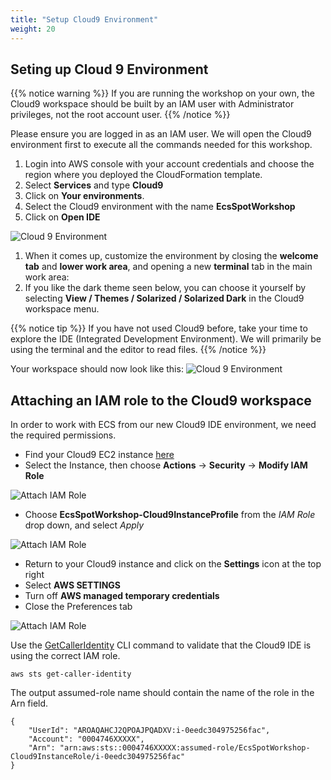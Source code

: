 ```yaml
---
title: "Setup Cloud9 Environment"
weight: 20
---
```


## Seting up Cloud 9 Environment

{{% notice warning %}}
If you are running the workshop on your own, the Cloud9 workspace should be built by an IAM user with Administrator privileges, not the root account user. 
{{% /notice %}}

Please ensure you are logged in as an IAM user. We will open the Cloud9 environment first to execute all the commands needed for this workshop.

1. Login into AWS console with your account credentials and choose the region where you deployed the CloudFormation template.
1. Select **Services** and type **Cloud9**
1. Click on  **Your environments**.
1. Select the Cloud9 environment with the name **EcsSpotWorkshop**
1. Click on **Open IDE**

![Cloud 9 Environment](/images/ecs-spot-capacity-providers/cloud9_environment.png)

1. When it comes up, customize the environment by closing the **welcome tab** and **lower work area**, and opening a new **terminal** tab in the main work area:
1. If you like the dark theme seen below, you can choose it yourself by selecting **View / Themes / Solarized / Solarized Dark** in the Cloud9 workspace menu.

{{% notice tip %}}
If you have not used Cloud9 before, take your time to explore the IDE (Integrated Development Environment). We will primarily be using the terminal and the editor to read files.
{{% /notice %}}


Your workspace should now look like this:
![Cloud 9 Environment](/images/ecs-spot-capacity-providers/cloud9_4.png)


## Attaching an IAM role to the Cloud9 workspace

In order to work with ECS from our new Cloud9 IDE environment, we need the required permissions.

* Find your Cloud9 EC2 instance [here](https://console.aws.amazon.com/ec2/v2/home?#Instances:search=aws-cloud9-EcsSpotWorkshop)
* Select the Instance, then choose **Actions** -> **Security** -> **Modify IAM Role**

![Attach IAM Role](/images/ecs-spot-capacity-providers/attach_iam_role.png)

* Choose **EcsSpotWorkshop-Cloud9InstanceProfile** from the *IAM Role* drop down, and select *Apply*

![Attach IAM Role](/images/ecs-spot-capacity-providers/c9_2.png)

* Return to your Cloud9 instance and click on the **Settings** icon at the top right
* Select **AWS SETTINGS** 
* Turn off **AWS managed temporary credentials** 
* Close the Preferences tab

![Attach IAM Role](/images/ecs-spot-capacity-providers/c9_3.png)

Use the [GetCallerIdentity](https://docs.aws.amazon.com/cli/latest/reference/sts/get-caller-identity.html) CLI command to validate that the Cloud9 IDE is using the correct IAM role.

```
aws sts get-caller-identity
```

The output assumed-role name should contain the name of the role in the Arn field.

```
{
    "UserId": "AROAQAHCJ2QPOAJPQADXV:i-0eedc304975256fac",
    "Account": "0004746XXXXX",
    "Arn": "arn:aws:sts::0004746XXXXX:assumed-role/EcsSpotWorkshop-Cloud9InstanceRole/i-0eedc304975256fac"
}
```